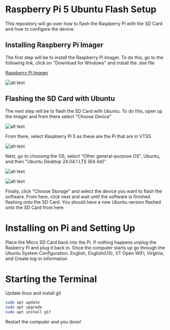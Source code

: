 # Raspberry Pi 5 Ubuntu Flash Setup

This repository will go over how to flash the Raspberry Pi with the SD Card and how to configure the device

## Installing Raspberry Pi Imager

The first step will be to install the Raspberry Pi Imager. To do this, go to the following link, click on "Download for Windows" and install the .exe file

[Raspberry Pi Imager](https://www.raspberrypi.com/software/)

![alt text](https://github.com/vt-aoe-nanosat-avionics/Raspberry-Pi-Imager/blob/main/Images/Raspberry_Pi_Imager_Download.JPG)

## Flashing the SD Card with Ubuntu

The next step will be to flash the SD Card with Ubuntu. To do this, open up the imager and from there select "Choose Device"

![alt text](https://github.com/vt-aoe-nanosat-avionics/Raspberry-Pi-Imager/blob/main/Images/Imager%20Screen.JPG)

From there, select Raspberry Pi 5 as these are the Pi that are in VTSS

![alt text](https://github.com/vt-aoe-nanosat-avionics/Raspberry-Pi-Imager/blob/main/Images/Imager%20Raspberry%20Pi%205.JPG)

Next, go to choosing the OS, select "Other general-purpose OS", Ubuntu, and then "Ubuntu Desktop 24.04.1 LTS (64-bit)"

![alt text](https://github.com/vt-aoe-nanosat-avionics/Raspberry-Pi-Imager/blob/main/Images/Imager%20Other%20OS.JPG)

![alt text](https://github.com/vt-aoe-nanosat-avionics/Raspberry-Pi-Imager/blob/main/Images/Imager%20Ubuntu%20Desktop.JPG)

Finally, click "Choose Storage" and select the device you want to flash the software. From here, click next and wait until the software is finished flashing onto the SD Card. You should have a new Ubuntu version flashed onto the SD Card from here. 

# Installing on Pi and Setting Up

 Place the Micro SD Card back into the Pi. If nothing happens unplug the Rasberry Pi and plug it back in. Once the computer starts up go through the Ubuntu System Configuration.
 English, English(US), VT Open WiFi, Virginia, and Create log-in information

 # Starting the Terminal

Update linux and install git

 ```bash
sudo apt update
sudo apt upgrade
sudo apt install git
 ```
Restart the computer and you done!


